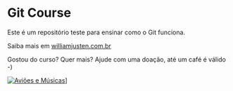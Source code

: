 # Git Course

Este é um repositório teste para ensinar como o Git funciona.

Saiba mais em [williamjusten.com.br](http://williamjusten.com.br)

Gostou do curso? Quer mais? Ajude com uma doação, até um café é válido -)

[![Aviões e Músicas](https://yt3.ggpht.com/a-/AOh14GhVQ7F0B0RKJYubajIxD_Mbr30C0LkGRaaI2g=s68-c-k-c0x00ffffff-no-rj-mo)](https://www.youtube.com/user/avioesemusicas)]
